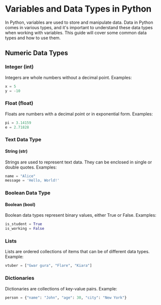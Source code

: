 # Variables and Data Types in Python

In Python, variables are used to store and manipulate data. Data in Python comes in various types, and it's important to understand these data types when working with variables. This guide will cover some common data types and how to use them.

## Numeric Data Types

### Integer (int)

Integers are whole numbers without a decimal point. Examples:

```python
x = 5
y = -10
```

### Float (float)
Floats are numbers with a decimal point or in exponential form. Examples:
```python
pi = 3.14159
e = 2.71828
```

### Text Data Type

#### String (str)
Strings are used to represent text data. They can be enclosed in single or double quotes. Examples:
```python
name = "Alice"
message = 'Hello, World!'
```

### Boolean Data Type

#### Boolean (bool)
Boolean data types represent binary values, either True or False. Examples:
```python
is_student = True
is_working = False
```

### Lists
Lists are ordered collections of items that can be of different data types. Example:
```python
vtuber = ["Gwar gura", "Flare", "Kiara"]
```

### Dictionaries
Dictionaries are collections of key-value pairs. Example:
```python
person = {"name": "John", "age": 30, "city": "New York"}
```